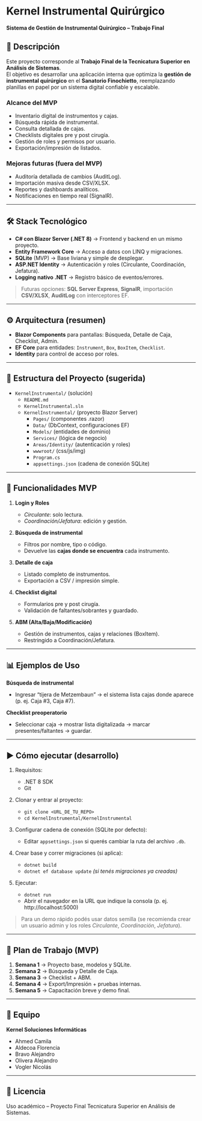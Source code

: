 # Kernel Instrumental Quirúrgico
**Sistema de Gestión de Instrumental Quirúrgico – Trabajo Final**

## 📌 Descripción
Este proyecto corresponde al **Trabajo Final de la Tecnicatura Superior en Análisis de Sistemas**.  
El objetivo es desarrollar una aplicación interna que optimiza la **gestión de instrumental quirúrgico** en el **Sanatorio Finochietto**, reemplazando planillas en papel por un sistema digital confiable y escalable.

### Alcance del MVP
- Inventario digital de instrumentos y cajas.  
- Búsqueda rápida de instrumental.  
- Consulta detallada de cajas.  
- Checklists digitales pre y post cirugía.  
- Gestión de roles y permisos por usuario.  
- Exportación/impresión de listados.

### Mejoras futuras (fuera del MVP)
- Auditoría detallada de cambios (AuditLog).  
- Importación masiva desde CSV/XLSX.  
- Reportes y dashboards analíticos.  
- Notificaciones en tiempo real (SignalR).

---

## 🛠️ Stack Tecnológico
- **C# con Blazor Server (.NET 8)** → Frontend y backend en un mismo proyecto.  
- **Entity Framework Core** → Acceso a datos con LINQ y migraciones.  
- **SQLite** (MVP) → Base liviana y simple de desplegar.  
- **ASP.NET Identity** → Autenticación y roles (Circulante, Coordinación, Jefatura).  
- **Logging nativo .NET** → Registro básico de eventos/errores.  

> Futuras opciones: **SQL Server Express**, **SignalR**, importación **CSV/XLSX**, **AuditLog** con interceptores EF.

---

## ⚙️ Arquitectura (resumen)
- **Blazor Components** para pantallas: Búsqueda, Detalle de Caja, Checklist, Admin.  
- **EF Core** para entidades: `Instrument`, `Box`, `BoxItem`, `Checklist`.  
- **Identity** para control de acceso por roles.  

---

## 📂 Estructura del Proyecto (sugerida)
- `KernelInstrumental/` (solución)
  - `README.md`
  - `KernelInstrumental.sln`
  - `KernelInstrumental/` (proyecto Blazor Server)
    - `Pages/` (componentes .razor)
    - `Data/` (DbContext, configuraciones EF)
    - `Models/` (entidades de dominio)
    - `Services/` (lógica de negocio)
    - `Areas/Identity/` (autenticación y roles)
    - `wwwroot/` (css/js/img)
    - `Program.cs`
    - `appsettings.json` (cadena de conexión SQLite)

---

## 🚀 Funcionalidades MVP

1) **Login y Roles**  
   - *Circulante*: solo lectura.  
   - *Coordinación/Jefatura*: edición y gestión.

2) **Búsqueda de instrumental**  
   - Filtros por nombre, tipo o código.  
   - Devuelve las **cajas donde se encuentra** cada instrumento.

3) **Detalle de caja**  
   - Listado completo de instrumentos.  
   - Exportación a CSV / impresión simple.

4) **Checklist digital**  
   - Formularios pre y post cirugía.  
   - Validación de faltantes/sobrantes y guardado.

5) **ABM (Alta/Baja/Modificación)**  
   - Gestión de instrumentos, cajas y relaciones (BoxItem).  
   - Restringido a Coordinación/Jefatura.

---

## 📊 Ejemplos de Uso

**Búsqueda de instrumental**  
- Ingresar “tijera de Metzembaun” → el sistema lista cajas donde aparece (p. ej. Caja #3, Caja #7).

**Checklist preoperatorio**  
- Seleccionar caja → mostrar lista digitalizada → marcar presentes/faltantes → guardar.

---

## ▶️ Cómo ejecutar (desarrollo)
1. Requisitos:
   - .NET 8 SDK  
   - Git

2. Clonar y entrar al proyecto:
   - `git clone <URL_DE_TU_REPO>`
   - `cd KernelInstrumental/KernelInstrumental`

3. Configurar cadena de conexión (SQLite por defecto):
   - Editar `appsettings.json` si querés cambiar la ruta del archivo `.db`.

4. Crear base y correr migraciones (si aplica):
   - `dotnet build`
   - `dotnet ef database update` *(si tenés migraciones ya creadas)*

5. Ejecutar:
   - `dotnet run`
   - Abrir el navegador en la URL que indique la consola (p. ej. http://localhost:5000)

> Para un demo rápido podés usar datos semilla (se recomienda crear un usuario admin y los roles *Circulante*, *Coordinación*, *Jefatura*).

---

## 📅 Plan de Trabajo (MVP)
1. **Semana 1** → Proyecto base, modelos y SQLite.  
2. **Semana 2** → Búsqueda y Detalle de Caja.  
3. **Semana 3** → Checklist + ABM.  
4. **Semana 4** → Export/Impresión + pruebas internas.  
5. **Semana 5** → Capacitación breve y demo final.

---

## 👥 Equipo
**Kernel Soluciones Informáticas**  
- Ahmed Camila  
- Aldecoa Florencia  
- Bravo Alejandro  
- Olivera Alejandro  
- Vogler Nicolás

---

## 📖 Licencia
Uso académico – Proyecto Final Tecnicatura Superior en Análisis de Sistemas.
